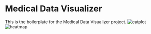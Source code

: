 # Medical Data Visualizer

This is the boilerplate for the Medical Data Visualizer project. ![catplot](https://github.com/user-attachments/assets/2fc148bb-320f-42ec-a2e0-7dc2188d0de9)
![heatmap](https://github.com/user-attachments/assets/d9ee0879-cf43-498d-8215-df13bfc53db2)
